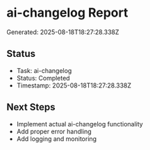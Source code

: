 # ai-changelog Report

Generated: 2025-08-18T18:27:28.338Z

## Status
- Task: ai-changelog
- Status: Completed
- Timestamp: 2025-08-18T18:27:28.338Z

## Next Steps
- Implement actual ai-changelog functionality
- Add proper error handling
- Add logging and monitoring
